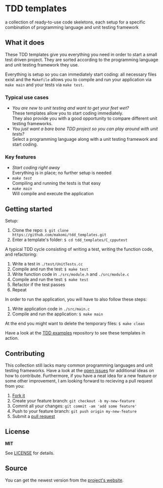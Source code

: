 # TDD templates

a collection of ready-to-use code skeletons, each setup for a specific combination of programming language and unit testing framework


## What it does

These TDD templates give you everything you need in order to start a small test driven project. They are sorted according to the programming language and unit testing framework they use.

Everything is setup so you can immediately start coding: all necessary files exist and the `Makefile` allows you to compile and run your application via `make main` and your tests via `make test`.

### Typical use cases

* *You are new to unit testing and want to get your feet wet?*  
These templates allow you to start coding immediately.  
They also provide you with a good opportunity to compare different unit testing frameworks.
* *You just want a bare bone TDD project so you can play around with unit tests?*  
Select a programming language along with a unit testing framework and start coding.

### Key features

* *Start coding right away*  
Everything is in place; no further setup is needed
* *`make test`*  
Compiling and running the tests is that easy
* *`make main`*  
Will compile and execute the application


## Getting started

Setup:

1. Clone the repo: `$ git clone https://github.com/makomi/tdd_templates.git`
2. Enter a template's folder: `$ cd tdd_templates/C_cpputest`

A typical TDD cycle consisting of writing a test, writing the function code, and refactoring:

1. Write a test in `./test/UnitTests.cc`
2. Compile and run the test: `$ make test`
3. Write function code in `./src/module.h` and `./src/module.c`
4. Compile and run the test: `$ make test`
5. Refactor if the test passes
6. Repeat

In order to run the application, you will have to also follow these steps:

1. Write application code in `./src/main.c`
2. Compile and run the application: `$ make main`

At the end you might want to delete the temporary files: `$ make clean`

Have a look at the [TDD examples][tdd_examples] repository to see these templates in action.


## Contributing

This collection still lacks many common programming languages and unit testing frameworks. Have a look at the [open issues][issues] for additional ideas on how to contribute. Furthermore, if you have a neat idea for a new feature or some other improvement, I am looking forward to recieving a pull request from you:

1. [Fork it][fork]
2. Create your feature branch: `git checkout -b my-new-feature`
3. Commit all your changes: `git commit -am 'add some feature'`
4. Push to your feature branch: `git push origin my-new-feature`
5. Submit a [pull request][pr]


## License

**MIT**

See [LICENSE][license-file] for details.


## Source

You can get the newest version from the [project's website][project-website].



[tdd_examples]: https://github.com/makomi/tdd_examples/
[issues]: https://github.com/makomi/tdd_templates/issues
[fork]: https://help.github.com/articles/fork-a-repo/
[pr]: https://help.github.com/articles/creating-a-pull-request/
[license-file]: LICENSE
[project-website]: http://github.com/makomi/tdd_templates/
